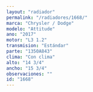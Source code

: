 ```yaml
---
layout: "radiador"
permalink: "/radiadores/1668/"
marca: "Chrysler / Dodge"
modelo: "Attitude"
ano: "2017"
motor: "L3 1.2"
transmision: "Estándar"
parte: "1350A843"
clima: "Con clima"
alto: "14 3/4"
ancho: "15 3/4"
observaciones: ""
id: "1668"
---
```


